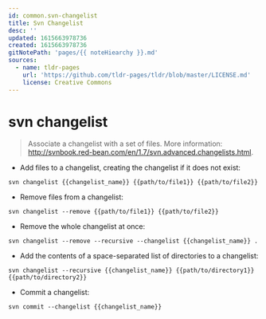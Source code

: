 ```yaml
---
id: common.svn-changelist
title: Svn Changelist
desc: ''
updated: 1615663978736
created: 1615663978736
gitNotePath: 'pages/{{ noteHiearchy }}.md'
sources:
  - name: tldr-pages
    url: 'https://github.com/tldr-pages/tldr/blob/master/LICENSE.md'
    license: Creative Commons
---
```

# svn changelist

> Associate a changelist with a set of files.
> More information: <http://svnbook.red-bean.com/en/1.7/svn.advanced.changelists.html>.

- Add files to a changelist, creating the changelist if it does not exist:

`svn changelist {{changelist_name}} {{path/to/file1}} {{path/to/file2}}`

- Remove files from a changelist:

`svn changelist --remove {{path/to/file1}} {{path/to/file2}}`

- Remove the whole changelist at once:

`svn changelist --remove --recursive --changelist {{changelist_name}} .`

- Add the contents of a space-separated list of directories to a changelist:

`svn changelist --recursive {{changelist_name}} {{path/to/directory1}} {{path/to/directory2}}`

- Commit a changelist:

`svn commit --changelist {{changelist_name}}`

